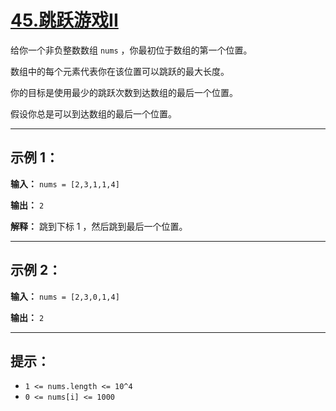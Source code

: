 # [45.跳跃游戏II](https://leetcode.cn/problems/jump-game-ii/description)

给你一个非负整数数组 `nums` ，你最初位于数组的第一个位置。

数组中的每个元素代表你在该位置可以跳跃的最大长度。

你的目标是使用最少的跳跃次数到达数组的最后一个位置。

假设你总是可以到达数组的最后一个位置。

---

## 示例 1：

**输入：** `nums = [2,3,1,1,4]`

**输出：** `2`

**解释：** 跳到下标 1 ，然后跳到最后一个位置。

---

## 示例 2：

**输入：** `nums = [2,3,0,1,4]`

**输出：** `2`

---

## 提示：

- `1 <= nums.length <= 10^4`
- `0 <= nums[i] <= 1000` 